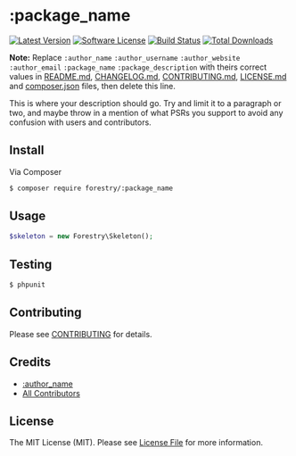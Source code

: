 # :package_name

[![Latest Version](https://img.shields.io/github/release/ForestryCodes/:package_name.svg?style=flat-square)](https://github.com/ForestryCodes/:package_name/releases)
[![Software License](https://img.shields.io/badge/license-MIT-brightgreen.svg?style=flat-square)](LICENSE.md)
[![Build Status](https://img.shields.io/travis/ForestryCodes/:package_name/master.svg?style=flat-square)](https://travis-ci.org/ForestryCodes/:package_name)
[![Total Downloads](https://img.shields.io/packagist/dt/forestry/:package_name.svg?style=flat-square)](https://packagist.org/packages/forestry/:package_name)

**Note:** Replace ```:author_name``` ```:author_username``` ```:author_website``` ```:author_email``` ```:package_name``` ```:package_description``` with theirs correct values in [README.md](README.md), [CHANGELOG.md](CHANGELOG.md), [CONTRIBUTING.md](CONTRIBUTING.md), [LICENSE.md](LICENSE.md) and [composer.json](composer.json) files, then delete this line.

This is where your description should go. Try and limit it to a paragraph or two, and maybe throw in a mention of what PSRs you support to avoid any confusion with users and contributors.

## Install

Via Composer

``` bash
$ composer require forestry/:package_name
```

## Usage

``` php
$skeleton = new Forestry\Skeleton();
```

## Testing

``` bash
$ phpunit
```

## Contributing

Please see [CONTRIBUTING](CONTRIBUTING.md) for details.

## Credits

- [:author_name](https://github.com/:author_username)
- [All Contributors](../../contributors)

## License

The MIT License (MIT). Please see [License File](LICENSE.md) for more information.
